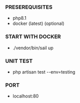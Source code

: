 ### PRESEREQUISITES ###

- php8.1
- docker (latest) (optional)

### START WITH DOCKER ###

- ./vendor/bin/sail up

### UNIT TEST ###

- php artisan test --env=testing

### PORT ###

- localhost:80